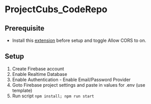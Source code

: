 # ProjectCubs_CodeRepo

## Prerequisite
- Install this [extension](https://chrome.google.com/webstore/detail/allow-cors-access-control/lhobafahddgcelffkeicbaginigeejlf) before setup and toggle Allow CORS to on.

## Setup
1. Create Firebase account
2. Enable Realtime Database
3. Enable Authentication - Enable Email/Password Provider
3. Goto Firebase project settings and paste in values for .env (use template)
4. Run script `npm install; npm run start`
 
